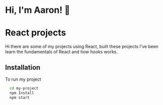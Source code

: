 
# Hi, I'm Aaron! 👋


# React projects

Hi there are some of my projects using React, built these projects I've been learn the fundamentals of React and how hooks works.


## Installation

To run my project 

```bash
  cd my-project
  npm Install
  npm start
```
    
